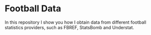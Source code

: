 # Football Data
In this repository I show you how I obtain data from different football statistics providers, such as FBREF, StatsBomb and Understat.
